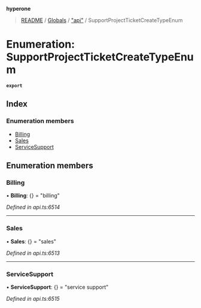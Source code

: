 **hyperone**

> [README](../README.md) / [Globals](../globals.md) / ["api"](../modules/_api_.md) / SupportProjectTicketCreateTypeEnum

# Enumeration: SupportProjectTicketCreateTypeEnum

**`export`** 

## Index

### Enumeration members

* [Billing](_api_.supportprojectticketcreatetypeenum.md#billing)
* [Sales](_api_.supportprojectticketcreatetypeenum.md#sales)
* [ServiceSupport](_api_.supportprojectticketcreatetypeenum.md#servicesupport)

## Enumeration members

### Billing

•  **Billing**: {} = "billing"

*Defined in api.ts:6514*

___

### Sales

•  **Sales**: {} = "sales"

*Defined in api.ts:6513*

___

### ServiceSupport

•  **ServiceSupport**: {} = "service support"

*Defined in api.ts:6515*
